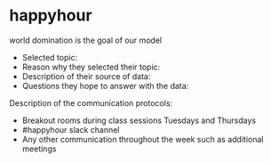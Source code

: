 # happyhour
world domination is the goal of our model

- Selected topic: 
- Reason why they selected their topic:
- Description of their source of data:
- Questions they hope to answer with the data:

Description of the communication protocols:

- Breakout rooms during class sessions Tuesdays and Thursdays
- #happyhour slack channel
- Any other communication throughout the week such as additional meetings

